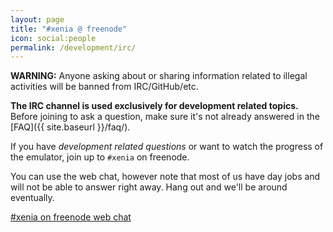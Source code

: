 ```yaml
---
layout: page
title: "#xenia @ freenode"
icon: social:people
permalink: /development/irc/
---
```


<strong class="blink">WARNING:</strong>
Anyone asking about or sharing information related to illegal activities
will be banned from IRC/GitHub/etc.

**The IRC channel is used exclusively for development related topics.**
Before joining to ask a question, make sure it's not already answered in the
[FAQ]({{ site.baseurl }}/faq/).

If you have *development related questions* or want to watch the progress of
the emulator, join up to `#xenia` on freenode.

You can use the web chat, however note that most of us have day jobs and will
not be able to answer right away. Hang out and we'll be around eventually.

[#xenia on freenode web chat](http://webchat.freenode.net/?channels=%23xenia&uio=MTE9NzIaa)
